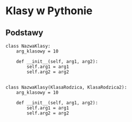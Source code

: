 # Klasy w Pythonie

## Podstawy
    
    class NazwaKlasy:
        arg_klasowy = 10

        def __init__(self, arg1, arg2):
            self.arg1 = arg1
            self.arg2 = arg2
    
    
    class NazwaKlasy(KlasaRodzica, KlasaRodzica2):
        arg_klasowy = 10

        def __init__(self, arg1, arg2):
            self.arg1 = arg1
            self.arg2 = arg2